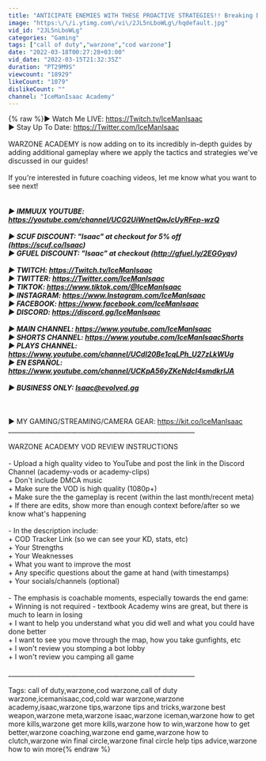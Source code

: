 ```yaml
---
title: "ANTICIPATE ENEMIES WITH THESE PROACTIVE STRATEGIES!! Breaking Down Your Gameplay! [Warzone Academy]"
image: "https:\/\/i.ytimg.com\/vi\/2JL5nLboWLg\/hqdefault.jpg"
vid_id: "2JL5nLboWLg"
categories: "Gaming"
tags: ["call of duty","warzone","cod warzone"]
date: "2022-03-18T00:27:28+03:00"
vid_date: "2022-03-15T21:32:35Z"
duration: "PT29M9S"
viewcount: "18929"
likeCount: "1079"
dislikeCount: ""
channel: "IceManIsaac Academy"
---
```

{% raw %}► Watch Me LIVE:  <a rel="nofollow" target="blank" href="https://Twitch.tv/IceManIsaac">https://Twitch.tv/IceManIsaac</a><br />► Stay Up To Date: <a rel="nofollow" target="blank" href="https://Twitter.com/IceManIsaac">https://Twitter.com/IceManIsaac</a><br /><br />WARZONE ACADEMY is now adding on to its incredibly in-depth guides by adding additional gameplay where we apply the tactics and strategies we've discussed in our guides!<br /><br />If you're interested in future coaching videos, let me know what you want to see next! <br />___________________________________________________________<br /><br />► IMMUUX YOUTUBE: <a rel="nofollow" target="blank" href="https://youtube.com/channel/UCG2UiWnetQwJcUyRFep-wzQ">https://youtube.com/channel/UCG2UiWnetQwJcUyRFep-wzQ</a><br /><br />► SCUF DISCOUNT: &quot;Isaac&quot; at checkout for 5% off (<a rel="nofollow" target="blank" href="https://scuf.co/Isaac)">https://scuf.co/Isaac)</a><br />► GFUEL DISCOUNT: &quot;Isaac&quot; at checkout (<a rel="nofollow" target="blank" href="http://gfuel.ly/2EGGyqv)">http://gfuel.ly/2EGGyqv)</a><br /><br />► TWITCH:  <a rel="nofollow" target="blank" href="https://Twitch.tv/IceManIsaac">https://Twitch.tv/IceManIsaac</a><br />► TWITTER: <a rel="nofollow" target="blank" href="https://Twitter.com/IceManIsaac">https://Twitter.com/IceManIsaac</a><br />► TIKTOK: <a rel="nofollow" target="blank" href="https://www.tiktok.com/@IceManIsaac">https://www.tiktok.com/@IceManIsaac</a><br />► INSTAGRAM: <a rel="nofollow" target="blank" href="https://www.Instagram.com/IceManIsaac">https://www.Instagram.com/IceManIsaac</a><br />► FACEBOOK: <a rel="nofollow" target="blank" href="https://www.facebook.com/IceManIsaac">https://www.facebook.com/IceManIsaac</a><br />► DISCORD: <a rel="nofollow" target="blank" href="https://discord.gg/IceManIsaac">https://discord.gg/IceManIsaac</a><br /><br />► MAIN CHANNEL: <a rel="nofollow" target="blank" href="https://www.youtube.com/IceManIsaac">https://www.youtube.com/IceManIsaac</a><br />► SHORTS CHANNEL: <a rel="nofollow" target="blank" href="https://www.youtube.com/IceManIsaacShorts">https://www.youtube.com/IceManIsaacShorts</a><br />► PLAYS CHANNEL: <a rel="nofollow" target="blank" href="https://www.youtube.com/channel/UCdl20Be1cqLPh_U27zLkWUg">https://www.youtube.com/channel/UCdl20Be1cqLPh_U27zLkWUg</a><br />► EN ESPAÑOL: <a rel="nofollow" target="blank" href="https://www.youtube.com/channel/UCKpA56yZKeNdcI4smdkrlJA">https://www.youtube.com/channel/UCKpA56yZKeNdcI4smdkrlJA</a><br /><br />► BUSINESS ONLY: Isaac@evolved.gg<br /><br />___________________________________________________________<br /><br />► MY GAMING/STREAMING/CAMERA GEAR: <a rel="nofollow" target="blank" href="https://kit.co/IceManIsaac">https://kit.co/IceManIsaac</a><br />___________________________________________________________<br /><br />WARZONE ACADEMY VOD REVIEW INSTRUCTIONS<br /><br />- Upload a high quality video to YouTube and post the link in the Discord Channel (academy-vods or academy-clips)<br />          + Don't include DMCA music<br />          + Make sure the VOD is high quality (1080p+)<br />          + Make sure the the gameplay is recent (within the last month/recent meta)<br />          + If there are edits, show more than enough context before/after so we know what's happening<br /><br />- In the description include:<br />          + COD Tracker Link (so we can see your KD, stats, etc)<br />          + Your Strengths<br />          + Your Weaknesses<br />          + What you want to improve the most<br />          + Any specific questions about the game at hand (with timestamps)<br />          + Your socials/channels (optional)<br /><br />- The emphasis is coachable moments, especially towards the end game:<br />          + Winning is not required - textbook Academy wins are great, but there is much to learn in losing<br />          + I want to help you understand what you did well and what you could have done better<br />          + I want to see you move through the map, how you take gunfights, etc<br />          + I won't review you stomping a bot lobby<br />          + I won't review you camping all game<br /><br /> ___________________________________________________________<br /> <br />Tags: call of duty,warzone,cod warzone,call of duty warzone,icemanisaac,cod,cold war warzone,warzone academy,isaac,warzone tips,warzone tips and tricks,warzone best weapon,warzone meta,warzone isaac,warzone iceman,warzone how to get more kills,warzone get more kills,warzone how to win,warzone how to get better,warzone coaching,warzone end game,warzone how to clutch,warzone win final circle,warzone final circle help tips advice,warzone how to win more{% endraw %}
